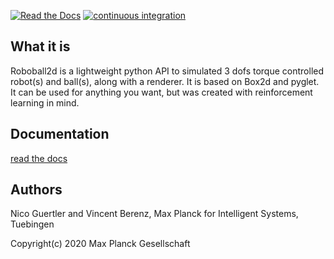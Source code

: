 [![Read the Docs](https://readthedocs.org/projects/roboball2d/badge/?version=latest)](https://roboball2d.readthedocs.io)
[![continuous integration](https://raw.githubusercontent.com/MPI-IS-BambooAgent/sw_badges/master/badges/plans/roboball2d/tag.svg?sanitize=true)](url)

## What it is
Roboball2d is a lightweight python API to simulated 3 dofs torque controlled robot(s) and ball(s), along with a renderer. It is based on Box2d and pyglet. It can be used for anything you want, but was created with reinforcement learning in mind.

## Documentation
[read the docs](https://roboball2d.readthedocs.io/)

## Authors
Nico Guertler and Vincent Berenz, Max Planck for Intelligent Systems, Tuebingen

Copyright(c) 2020 Max Planck Gesellschaft
